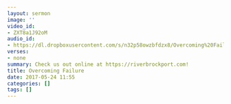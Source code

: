 ```yaml
---
layout: sermon
image: ''
video_id:
- ZXT8a1J92oM
audio_id:
- https://dl.dropboxusercontent.com/s/n32p58owzbfdzx8/Overcoming%20Failure.mp3?dl=0
verses:
- none
summary: Check us out online at https://riverbrockport.com!
title: Overcoming Failure
date: 2017-05-24 11:55
categories: []
tags: []
---
```

